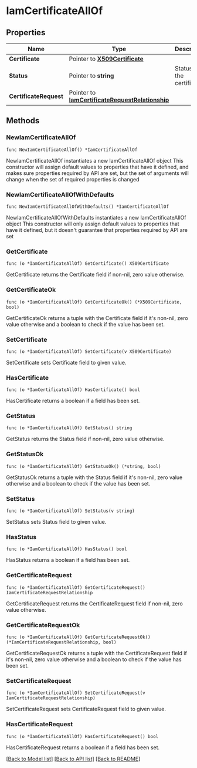 # IamCertificateAllOf

## Properties

Name | Type | Description | Notes
------------ | ------------- | ------------- | -------------
**Certificate** | Pointer to [**X509Certificate**](x509.Certificate.md) |  | [optional] 
**Status** | Pointer to **string** | Status of the certificate. | [optional] [readonly] [default to "PendingValidation"]
**CertificateRequest** | Pointer to [**IamCertificateRequestRelationship**](iam.CertificateRequest.Relationship.md) |  | [optional] 

## Methods

### NewIamCertificateAllOf

`func NewIamCertificateAllOf() *IamCertificateAllOf`

NewIamCertificateAllOf instantiates a new IamCertificateAllOf object
This constructor will assign default values to properties that have it defined,
and makes sure properties required by API are set, but the set of arguments
will change when the set of required properties is changed

### NewIamCertificateAllOfWithDefaults

`func NewIamCertificateAllOfWithDefaults() *IamCertificateAllOf`

NewIamCertificateAllOfWithDefaults instantiates a new IamCertificateAllOf object
This constructor will only assign default values to properties that have it defined,
but it doesn't guarantee that properties required by API are set

### GetCertificate

`func (o *IamCertificateAllOf) GetCertificate() X509Certificate`

GetCertificate returns the Certificate field if non-nil, zero value otherwise.

### GetCertificateOk

`func (o *IamCertificateAllOf) GetCertificateOk() (*X509Certificate, bool)`

GetCertificateOk returns a tuple with the Certificate field if it's non-nil, zero value otherwise
and a boolean to check if the value has been set.

### SetCertificate

`func (o *IamCertificateAllOf) SetCertificate(v X509Certificate)`

SetCertificate sets Certificate field to given value.

### HasCertificate

`func (o *IamCertificateAllOf) HasCertificate() bool`

HasCertificate returns a boolean if a field has been set.

### GetStatus

`func (o *IamCertificateAllOf) GetStatus() string`

GetStatus returns the Status field if non-nil, zero value otherwise.

### GetStatusOk

`func (o *IamCertificateAllOf) GetStatusOk() (*string, bool)`

GetStatusOk returns a tuple with the Status field if it's non-nil, zero value otherwise
and a boolean to check if the value has been set.

### SetStatus

`func (o *IamCertificateAllOf) SetStatus(v string)`

SetStatus sets Status field to given value.

### HasStatus

`func (o *IamCertificateAllOf) HasStatus() bool`

HasStatus returns a boolean if a field has been set.

### GetCertificateRequest

`func (o *IamCertificateAllOf) GetCertificateRequest() IamCertificateRequestRelationship`

GetCertificateRequest returns the CertificateRequest field if non-nil, zero value otherwise.

### GetCertificateRequestOk

`func (o *IamCertificateAllOf) GetCertificateRequestOk() (*IamCertificateRequestRelationship, bool)`

GetCertificateRequestOk returns a tuple with the CertificateRequest field if it's non-nil, zero value otherwise
and a boolean to check if the value has been set.

### SetCertificateRequest

`func (o *IamCertificateAllOf) SetCertificateRequest(v IamCertificateRequestRelationship)`

SetCertificateRequest sets CertificateRequest field to given value.

### HasCertificateRequest

`func (o *IamCertificateAllOf) HasCertificateRequest() bool`

HasCertificateRequest returns a boolean if a field has been set.


[[Back to Model list]](../README.md#documentation-for-models) [[Back to API list]](../README.md#documentation-for-api-endpoints) [[Back to README]](../README.md)


